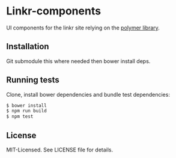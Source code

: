 # Linkr-components
UI components for the linkr site relying on the [polymer library](http://www.polymer-project.org/).

## Installation
Git submodule this where needed then bower install deps.

## Running tests
Clone, install bower dependencies and bundle test dependencies:

```bash
$ bower install
$ npm run build
$ npm test
```

## License
MIT-Licensed. See LICENSE file for details.
